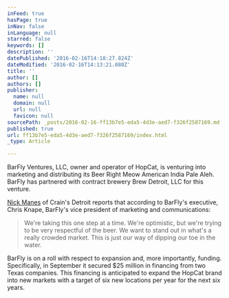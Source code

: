 ```yaml
---
inFeed: true
hasPage: true
inNav: false
inLanguage: null
starred: false
keywords: []
description: ''
datePublished: '2016-02-16T14:18:27.824Z'
dateModified: '2016-02-16T14:13:21.080Z'
title: ''
author: []
authors: []
publisher:
  name: null
  domain: null
  url: null
  favicon: null
sourcePath: _posts/2016-02-16-ff13b7e5-eda5-4d3e-aed7-f326f2587169.md
published: true
url: ff13b7e5-eda5-4d3e-aed7-f326f2587169/index.html
_type: Article

---
```

BarFly Ventures, LLC, owner and operator of HopCat, is venturing into marketing and distributing its Beer Right Meow American India Pale Aleh. BarFly has partnered with contract brewery Brew Detroit, LLC for this venture. 

[Nick Manes][0] of Crain's Detroit reports that according to BarFly's executive, Chris Knape, BarFly's vice president of marketing and communications: 
> 
> We're taking this one step at a time. We're optimistic, but we're trying to be very respectful of the beer. We want to stand out in what's a really crowded market. This is just our way of dipping our toe in the water.

BarFly is on a roll with respect to expansion and, more importantly, funding. Specifically, in September it secured $25 million in financing from two Texas companies. This financing is anticipated to expand the HopCat brand into new markets with a target of six new locations per year for the next six years. 

[0]: nmanes@mibiz.com
